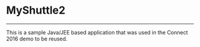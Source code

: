 # MyShuttle2
-------------

This is a sample Java/JEE based application that was used in the Connect 2016 demo to be reused.
